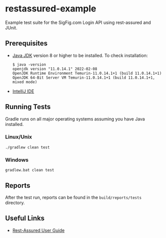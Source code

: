 # restassured-example

Example test suite for the SigFig.com Login API using rest-assured and JUnit.

## Prerequisites

- [Java JDK](|https://adoptopenjdk.net) version 8 or higher to be installed. To check installation:
    ```
    $ java -version
    openjdk version "11.0.14.1" 2022-02-08
    OpenJDK Runtime Environment Temurin-11.0.14.1+1 (build 11.0.14.1+1)
    OpenJDK 64-Bit Server VM Temurin-11.0.14.1+1 (build 11.0.14.1+1, mixed mode)
    ```
- [IntelliJ IDE](https://www.jetbrains.com/idea/download/) 

## Running Tests

Gradle runs on all major operating systems assuming you have Java installed.

### Linux/Unix

```
./gradlew clean test
```

### Windows
```
gradlew.bat clean test
```

## Reports

After the test run, reports can be found in the `build/reports/tests` directory.

## Useful Links

-  [Rest-Assured  User Guide](https://github.com/rest-assured/rest-assured/wiki/Usage)
